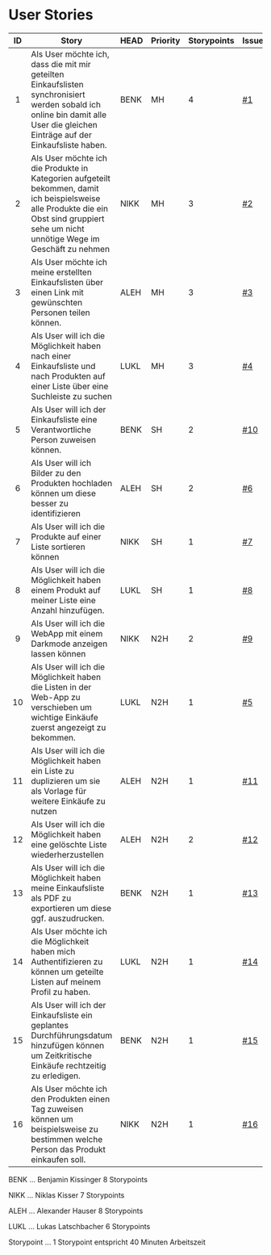 # User Stories

| ID  | Story                                                                                                                                                                                    | HEAD | Priority | Storypoints | Issue                                                                                                   |
| :-: | ---------------------------------------------------------------------------------------------------------------------------------------------------------------------------------------- | ---- | -------- | ----------- | ------------------------------------------------------------------------------------------------------- |
|  1  | Als User möchte ich, dass die mit mir geteilten Einkaufslisten synchronisiert werden sobald ich online bin damit alle User die gleichen Einträge auf der Einkaufsliste haben.            | BENK | MH       | 4           | [#1](https://github.com/TGM-HIT/syt5-gek1051-mobile-application-cartconnect/issues/8#issue-2163091680)  |
|  2  | Als User möchte ich die Produkte in Kategorien aufgeteilt bekommen, damit ich beispielsweise alle Produkte die ein Obst sind gruppiert sehe um nicht unnötige Wege im Geschäft zu nehmen | NIKK | MH       | 3           | [#2](https://github.com/TGM-HIT/syt5-gek1051-mobile-application-cartconnect/issues/9#issue-2163093748)  |
|  3  | Als User möchte ich meine erstellten Einkaufslisten über einen Link mit gewünschten Personen teilen können.                                                                              | ALEH | MH       | 3           | [#3](https://github.com/TGM-HIT/syt5-gek1051-mobile-application-cartconnect/issues/10#issue-2163094684) |
|  4  | Als User will ich die Möglichkeit haben nach einer Einkaufsliste und nach Produkten auf einer Liste über eine Suchleiste zu suchen                                                       | LUKL | MH       | 3           | [#4](https://github.com/TGM-HIT/syt5-gek1051-mobile-application-cartconnect/issues/11#issue-2163096180) |
|  5  | Als User will ich der Einkaufsliste eine Verantwortliche Person zuweisen können.                                                                                                         | BENK | SH       | 2           | [#10](https://github.com/TGM-HIT/syt5-gek1051-mobile-application-cartconnect/issues/18)                 |
|  6  | Als User will ich Bilder zu den Produkten hochladen können um diese besser zu identifizieren                                                                                             | ALEH | SH       | 2           | [#6](https://github.com/TGM-HIT/syt5-gek1051-mobile-application-cartconnect/issues/14)                  |
|  7  | Als User will ich die Produkte auf einer Liste sortieren können                                                                                                                          | NIKK | SH       | 1           | [#7](https://github.com/TGM-HIT/syt5-gek1051-mobile-application-cartconnect/issues/15)                  |
|  8  | Als User will ich die Möglichkeit haben einem Produkt auf meiner Liste eine Anzahl hinzufügen.                                                                                           | LUKL | SH       | 1           | [#8](https://github.com/TGM-HIT/syt5-gek1051-mobile-application-cartconnect/issues/16)                  |
|  9  | Als User will ich die WebApp mit einem Darkmode anzeigen lassen können                                                                                                                   | NIKK | N2H      | 2           | [#9](https://github.com/TGM-HIT/syt5-gek1051-mobile-application-cartconnect/issues/17)                  |
| 10  | Als User will ich die Möglichkeit haben die Listen in der Web-App zu verschieben um wichtige Einkäufe zuerst angezeigt zu bekommen.                                                      | LUKL | N2H      | 1           | [#5](https://github.com/TGM-HIT/syt5-gek1051-mobile-application-cartconnect/issues/13#issue-2175491084) |
| 11  | Als User will ich die Möglichkeit haben ein Liste zu duplizieren um sie als Vorlage für weitere Einkäufe zu nutzen                                                                       | ALEH | N2H      | 1           | [#11](https://github.com/TGM-HIT/syt5-gek1051-mobile-application-cartconnect/issues/19)                 |
| 12  | Als User will ich die Möglichkeit haben eine gelöschte Liste wiederherzustellen                                                                                                          | ALEH | N2H      | 2           | [#12](https://github.com/TGM-HIT/syt5-gek1051-mobile-application-cartconnect/issues/20)                 |
| 13  | Als User will ich die Möglichkeit haben meine Einkaufsliste als PDF zu exportieren um diese ggf. auszudrucken.                                                                           | BENK | N2H      | 1           | [#13](https://github.com/TGM-HIT/syt5-gek1051-mobile-application-cartconnect/issues/21)                 |
| 14  | Als User möchte ich die Möglichkeit haben mich Authentifizieren zu können um geteilte Listen auf meinem Profil zu haben.                                                                 | LUKL | N2H      | 1           | [#14](https://github.com/TGM-HIT/syt5-gek1051-mobile-application-cartconnect/issues/22)                 |
| 15  | Als User will ich der Einkaufsliste ein geplantes Durchführungsdatum hinzufügen können um Zeitkritische Einkäufe rechtzeitig zu erledigen.                                               | BENK | N2H      | 1           | [#15](https://github.com/TGM-HIT/syt5-gek1051-mobile-application-cartconnect/issues/23)                 |
| 16  | Als User möchte ich den Produkten einen Tag zuweisen können um beispielsweise zu bestimmen welche Person das Produkt einkaufen soll.                                                     | NIKK | N2H      | 1           | [#16](https://github.com/TGM-HIT/syt5-gek1051-mobile-application-cartconnect/issues/24)                 |

BENK ... Benjamin Kissinger 8 Storypoints

NIKK ... Niklas Kisser 7 Storypoints

ALEH ... Alexander Hauser 8 Storypoints

LUKL ... Lukas Latschbacher 6 Storypoints

Storypoint ... 1 Storypoint entspricht 40 Minuten Arbeitszeit
